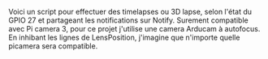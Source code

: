 Voici un script pour effectuer des timelapses ou 3D lapse, selon l'état du GPIO 27 et partageant les notifications sur Notify.
Surement compatible avec Pi camera 3, pour ce projet j'utilise une camera Arducam à autofocus.
En inhibant les lignes de LensPosition, j'imagine que n'importe quelle picamera sera compatible.
